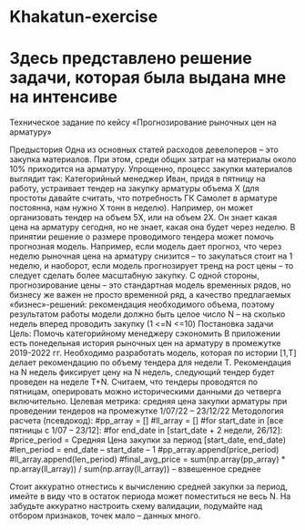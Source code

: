 # Khakatun-exercise
# Здесь представлено решение задачи, которая была выдана мне на интенсиве

Техническое задание по кейсу «Прогнозирование рыночных цен на арматуру»

Предыстория 
Одна из основных статей расходов девелоперов – это закупка материалов. При этом, среди общих затрат на материалы около 10% приходится на арматуру. 
Упрощенно, процесс закупки материалов выглядит так:
Категорийный менеджер Иван, придя в пятницу на работу, устраивает тендер на закупку арматуры объема Х (для простоты давайте считать, что потребность ГК Самолет в арматуре постоянна, нам нужно Х тонн в неделю). Например, он может организовать тендер на объем 5Х, или на объем 2Х. 
Он знает какая цена на арматуру сегодня, но не знает, какая она будет через неделю.
В принятии решение о размере проводимого тендера может помочь прогнозная модель.
Например, если модель дает прогноз, что через неделю рыночная цена на арматуру снизится – то закупаться стоит на 1 неделю, и наоборот, если модель прогнозирует тренд на рост цены – то следует сделать более масштабную закупку.
С одной стороны, прогнозирование цены – это стандартная модель временных рядов, но бизнесу же важен не просто временной ряд, а качество предлагаемых «бизнес»-решений: рекомендация необходимого объема, поэтому результатом работы модели должно быть целое число N – на сколько недель вперед проводить закупку (1 <=N <=10)
Постановка задачи
Цель: Помочь категорийному менеджеру сэкономить
В приложении есть понедельная история рыночных цен на арматуру в промежутке 2019-2022 гг.
Необходимо разработать модель, которая по истории [1,T] делает рекомендацию по объему тендера для недели T. Рекомендация на N недель фиксирует цену на N недель, следующий тендер будет проведен на неделе T+N. Считаем, что тендеры проводятся по пятницам, оперировать можно историческими данными до четверга включительно. 
Целевая метрика: средняя цена закупки арматуры при проведении тендеров на промежутке 1/07/22 – 23/12/22
Методология расчета (псевдокод):
#pp_array = []
#ll_array = []
#for start_date in [все пятницы с 1/07 – 23/12]:
	#for end_date in [start_date + 2 недели, 26/12]:
		#price_period = Средняя Цена закупки за период [start_date, end_date)
		#len_period = end_date – start_date – 1
		#pp_array.append(price_period)
		#ll_array.append(len_period)
#final_avg_price = sum(np.array(pp_array) * np.array(ll_array)) / sum(np.array(ll_array)) – взвешенное среднее 

Стоит аккуратно отнестись к вычислению средней закупки за период, имейте в виду что в остаток периода может поместиться не весь N. 
На забудьте аккуратно настроить схему валидации, подумайте над отбором признаков, точек мало – данных много.
